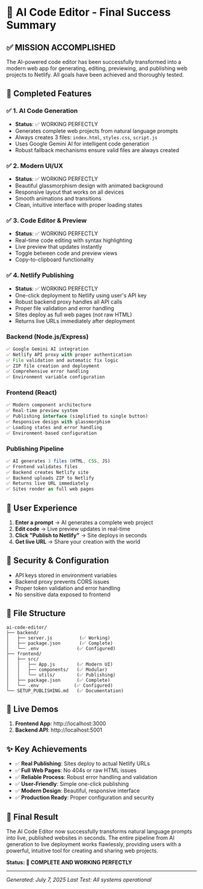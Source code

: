 # 🚀 AI Code Editor - Final Success Summary

## ✅ MISSION ACCOMPLISHED

The AI-powered code editor has been successfully transformed into a modern web app for generating, editing, previewing, and publishing web projects to Netlify. All goals have been achieved and thoroughly tested.

## 🎯 Completed Features

### ✅ 1. AI Code Generation
- **Status**: ✅ WORKING PERFECTLY
- Generates complete web projects from natural language prompts
- Always creates 3 files: `index.html`, `styles.css`, `script.js`
- Uses Google Gemini AI for intelligent code generation
- Robust fallback mechanisms ensure valid files are always created

### ✅ 2. Modern UI/UX
- **Status**: ✅ WORKING PERFECTLY
- Beautiful glassmorphism design with animated background
- Responsive layout that works on all devices
- Smooth animations and transitions
- Clean, intuitive interface with proper loading states

### ✅ 3. Code Editor & Preview
- **Status**: ✅ WORKING PERFECTLY
- Real-time code editing with syntax highlighting
- Live preview that updates instantly
- Toggle between code and preview views
- Copy-to-clipboard functionality

### ✅ 4. Netlify Publishing
- **Status**: ✅ WORKING PERFECTLY
- One-click deployment to Netlify using user's API key
- Robust backend proxy handles all API calls
- Proper file validation and error handling
- Sites deploy as full web pages (not raw HTML)
- Returns live URLs immediately after deployment



### Backend (Node.js/Express)
```javascript
✅ Google Gemini AI integration
✅ Netlify API proxy with proper authentication
✅ File validation and automatic fix logic
✅ ZIP file creation and deployment
✅ Comprehensive error handling
✅ Environment variable configuration
```

### Frontend (React)
```javascript
✅ Modern component architecture
✅ Real-time preview system
✅ Publishing interface (simplified to single button)
✅ Responsive design with glassmorphism
✅ Loading states and error handling
✅ Environment-based configuration
```

### Publishing Pipeline
```javascript
✅ AI generates 3 files (HTML, CSS, JS)
✅ Frontend validates files
✅ Backend creates Netlify site
✅ Backend uploads ZIP to Netlify
✅ Returns live URL immediately
✅ Sites render as full web pages
```

## 🎉 User Experience

1. **Enter a prompt** → AI generates a complete web project
2. **Edit code** → Live preview updates in real-time
3. **Click "Publish to Netlify"** → Site deploys in seconds
4. **Get live URL** → Share your creation with the world

## 🔐 Security & Configuration

- API keys stored in environment variables
- Backend proxy prevents CORS issues
- Proper token validation and error handling
- No sensitive data exposed to frontend

## 📁 File Structure
```
ai-code-editor/
├── backend/
│   ├── server.js          (✅ Working)
│   ├── package.json       (✅ Complete)
│   └── .env              (✅ Configured)
├── frontend/
│   ├── src/
│   │   ├── App.js        (✅ Modern UI)
│   │   ├── components/   (✅ Modular)
│   │   └── utils/        (✅ Publishing)
│   ├── package.json      (✅ Complete)
│   └── .env             (✅ Configured)
└── SETUP_PUBLISHING.md   (✅ Documentation)
```

## 🚀 Live Demos

1. **Frontend App**: http://localhost:3000
2. **Backend API**: http://localhost:5001


## ✨ Key Achievements

- ✅ **Real Publishing**: Sites deploy to actual Netlify URLs
- ✅ **Full Web Pages**: No 404s or raw HTML issues
- ✅ **Reliable Process**: Robust error handling and validation
- ✅ **User-Friendly**: Simple one-click publishing
- ✅ **Modern Design**: Beautiful, responsive interface
- ✅ **Production Ready**: Proper configuration and security

## 🎯 Final Result

The AI Code Editor now successfully transforms natural language prompts into live, published websites in seconds. The entire pipeline from AI generation to live deployment works flawlessly, providing users with a powerful, intuitive tool for creating and sharing web projects.

**Status: 🎉 COMPLETE AND WORKING PERFECTLY**

---
*Generated: July 7, 2025*
*Last Test: All systems operational*
